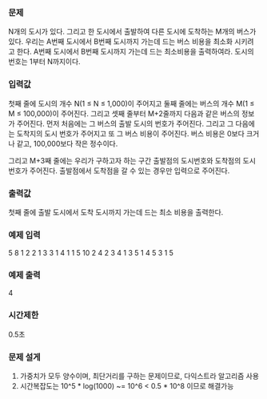 ### 문제
N개의 도시가 있다.
그리고 한 도시에서 출발하여 다른 도시에 도착하는 M개의 버스가 있다.
우리는 A번째 도시에서 B번째 도시까지 가는데 드는 버스 비용을 최소화 시키려고 한다.
A번째 도시에서 B번째 도시까지 가는데 드는 최소비용을 출력하여라.
도시의 번호는 1부터 N까지이다.

### 입력값
첫째 줄에 도시의 개수 N(1 ≤ N ≤ 1,000)이 주어지고 둘째 줄에는 버스의 개수 M(1 ≤ M ≤ 100,000)이 주어진다.
그리고 셋째 줄부터 M+2줄까지 다음과 같은 버스의 정보가 주어진다.
먼저 처음에는 그 버스의 출발 도시의 번호가 주어진다.
그리고 그 다음에는 도착지의 도시 번호가 주어지고 또 그 버스 비용이 주어진다.
버스 비용은 0보다 크거나 같고, 100,000보다 작은 정수이다.

그리고 M+3째 줄에는 우리가 구하고자 하는 구간 출발점의 도시번호와 도착점의 도시번호가 주어진다.
출발점에서 도착점을 갈 수 있는 경우만 입력으로 주어진다.

### 출력값
첫째 줄에 출발 도시에서 도착 도시까지 가는데 드는 최소 비용을 출력한다.

### 예제 입력
5
8
1 2 2
1 3 3
1 4 1
1 5 10
2 4 2
3 4 1
3 5 1
4 5 3
1 5

### 예제 출력
4

### 시간제한
0.5초

### 문제 설게
1. 가중치가 모두 양수이며, 최단거리를 구하는 문제이므로, 다익스트라 알고리즘 사용
2. 시간복잡도는 10^5 * log(1000) ~= 10^6 < 0.5 * 10^8 이므로 해결가능

